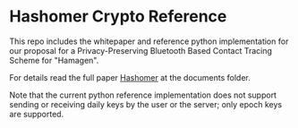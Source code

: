 # Hashomer Crypto Reference 

This repo includes the whitepaper and reference python implementation for our proposal for a Privacy-Preserving Bluetooth Based Contact Tracing Scheme for "Hamagen".

For details read the full paper [Hashomer](./documents/hashomer.pdf) at the documents folder.

Note that the current python reference implementation does not support sending or receiving daily keys by the user or the server; only epoch keys are supported.  

